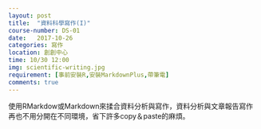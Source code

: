```yaml
---
layout: post
title:  "資料科學寫作(I)"
course-number: DS-01
date:   2017-10-26
categories: 寫作
location: 創創中心
time: 10/30 12:00
img: scientific-writing.jpg
requirement: [事前安裝R,安裝MarkdownPlus,帶筆電]
comments: true
---
```

使用RMarkdow或Markdown來揉合資料分析與寫作，資料分析與文章報告寫作再也不用分開在不同環境，省下許多copy＆paste的麻煩。
